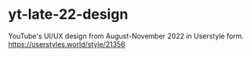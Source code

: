 # yt-late-22-design
YouTube's UI/UX design from August-November 2022 in Userstyle form.
https://userstyles.world/style/21356
